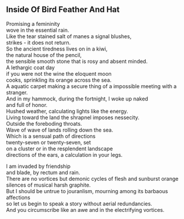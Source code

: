 Inside Of Bird Feather And Hat
------------------------------
Promising a femininity  
wove in the essential rain.  
Like the tear stained salt of manes a signal blushes,  
strikes - it does not return.  
So the ancient tiredness lives on in a kiwi,  
the natural house of the pencil,  
the sensible smooth stone that is rosy and absent minded.  
A lethargic coat day  
if you were not the wine the eloquent moon  
cooks, sprinkling its orange across the sea.  
A aquatic carpet making a secure thing of a impossible meeting with a stranger.  
And in my hammock, during the fortnight, I woke up naked  
and full of honor.  
Hushed weather, calculating lights like the energy.  
Living toward the land the shrapnel imposes nessecity.  
Outside the foreboding throats.  
Wave of wave of lands rolling down the sea.  
Which is a sensual path of directions  
twenty-seven or twenty-seven, set  
on a cluster or in the resplendent landscape  
directions of the ears, a calculation in your legs.  
  
I am invaded by friendship  
and blade, by rectum and rain.  
There are no vortices but demonic cycles of flesh and sunburst orange  
silences of musical harsh graphite.  
But I should be untrue to jouranlism, mourning among its barbaous affections  
so let us begin to speak a story without aerial redundancies.  
And you circumscribe like an awe and in the electrifying vortices.  
